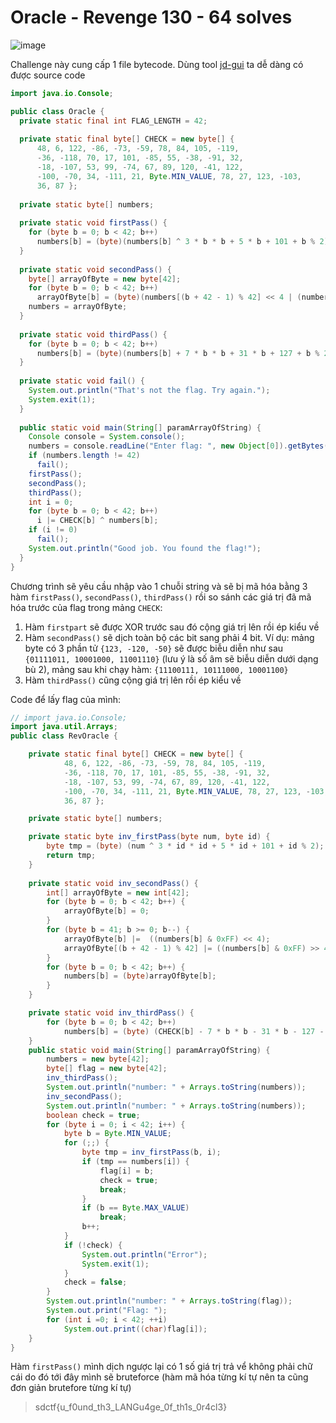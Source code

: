 # Oracle - Revenge 130 - 64 solves
![image](https://user-images.githubusercontent.com/92845822/167444726-c5552243-c81e-483d-89f6-7765edccf957.png)

Challenge này cung cấp 1 file bytecode. Dùng tool [jd-gui](https://github.com/java-decompiler/jd-gui) ta dễ dàng có được source code

```java
import java.io.Console;

public class Oracle {
  private static final int FLAG_LENGTH = 42;
  
  private static final byte[] CHECK = new byte[] { 
      48, 6, 122, -86, -73, -59, 78, 84, 105, -119, 
      -36, -118, 70, 17, 101, -85, 55, -38, -91, 32, 
      -18, -107, 53, 99, -74, 67, 89, 120, -41, 122, 
      -100, -70, 34, -111, 21, Byte.MIN_VALUE, 78, 27, 123, -103, 
      36, 87 };
  
  private static byte[] numbers;
  
  private static void firstPass() {
    for (byte b = 0; b < 42; b++)
      numbers[b] = (byte)(numbers[b] ^ 3 * b * b + 5 * b + 101 + b % 2); 
  }
  
  private static void secondPass() {
    byte[] arrayOfByte = new byte[42];
    for (byte b = 0; b < 42; b++)
      arrayOfByte[b] = (byte)(numbers[(b + 42 - 1) % 42] << 4 | (numbers[b] & 0xFF) >> 4); 
    numbers = arrayOfByte;
  }
  
  private static void thirdPass() {
    for (byte b = 0; b < 42; b++)
      numbers[b] = (byte)(numbers[b] + 7 * b * b + 31 * b + 127 + b % 2); 
  }
  
  private static void fail() {
    System.out.println("That's not the flag. Try again.");
    System.exit(1);
  }
  
  public static void main(String[] paramArrayOfString) {
    Console console = System.console();
    numbers = console.readLine("Enter flag: ", new Object[0]).getBytes();
    if (numbers.length != 42)
      fail(); 
    firstPass();
    secondPass();
    thirdPass();
    int i = 0;
    for (byte b = 0; b < 42; b++)
      i |= CHECK[b] ^ numbers[b]; 
    if (i != 0)
      fail(); 
    System.out.println("Good job. You found the flag!");
  }
}
```

Chương trình sẽ yêu cầu nhập vào 1 chuỗi string và sẽ bị mã hóa bằng 3 hàm `firstPass()`, `secondPass()`, `thirdPass()` rồi so sánh các giá trị đã mã hóa trước của flag trong mảng `CHECK`:

1. Hàm `firstpart` sẽ được XOR trước sau đó cộng giá trị lên rồi ép kiểu về
2. Hàm `secondPass()` sẽ dịch toàn bộ các bit sang phải 4 bit. Ví dụ: mảng byte có 3 phần tử `{123, -120, -50}` sẽ được biễu diễn như sau `{01111011, 10001000, 11001110}` (lưu ý là số âm sẽ biễu diễn dưới dạng bù 2), mảng sau khi chạy hàm: `{11100111, 10111000, 10001100}` 
3. Hàm `thirdPass()` cũng cộng giá trị lên rồi ép kiểu về

Code để lấy flag của mình:
```java
// import java.io.Console;
import java.util.Arrays;
public class RevOracle {

    private static final byte[] CHECK = new byte[] {
            48, 6, 122, -86, -73, -59, 78, 84, 105, -119,
            -36, -118, 70, 17, 101, -85, 55, -38, -91, 32,
            -18, -107, 53, 99, -74, 67, 89, 120, -41, 122,
            -100, -70, 34, -111, 21, Byte.MIN_VALUE, 78, 27, 123, -103,
            36, 87 };

    private static byte[] numbers;

    private static byte inv_firstPass(byte num, byte id) {
        byte tmp = (byte) (num ^ 3 * id * id + 5 * id + 101 + id % 2);
        return tmp;
    }
    
    private static void inv_secondPass() {
        int[] arrayOfByte = new int[42];
        for (byte b = 0; b < 42; b++) {
            arrayOfByte[b] = 0;
        }
        for (byte b = 41; b >= 0; b--) {
            arrayOfByte[b] |=  ((numbers[b] & 0xFF) << 4);
            arrayOfByte[(b + 42 - 1) % 42] |= ((numbers[b] & 0xFF) >> 4);
        }
        for (byte b = 0; b < 42; b++) {
            numbers[b] = (byte)arrayOfByte[b]; 
        }
    }

    private static void inv_thirdPass() {
        for (byte b = 0; b < 42; b++)
            numbers[b] = (byte) (CHECK[b] - 7 * b * b - 31 * b - 127 - b % 2);
    }
    public static void main(String[] paramArrayOfString) {
        numbers = new byte[42];
        byte[] flag = new byte[42];
        inv_thirdPass();
        System.out.println("number: " + Arrays.toString(numbers));
        inv_secondPass();
        System.out.println("number: " + Arrays.toString(numbers));
        boolean check = true;
        for (byte i = 0; i < 42; i++) {
            byte b = Byte.MIN_VALUE;
            for (;;) {
                byte tmp = inv_firstPass(b, i);
                if (tmp == numbers[i]) {
                    flag[i] = b;
                    check = true;
                    break;
                }
                if (b == Byte.MAX_VALUE)
                    break;
                b++;
            }
            if (!check) {
                System.out.println("Error");
                System.exit(1);
            }
            check = false;
        }
        System.out.println("number: " + Arrays.toString(flag));
        System.out.print("Flag: ");
        for (int i =0; i < 42; ++i)
            System.out.print((char)flag[i]);
    }
}
```
Hàm `firstPass()` mình dịch ngược lại có 1 số giá trị trả vể không phải chữ cái do đó tới đây mình sẽ bruteforce (hàm mã hóa từng kí tự nên ta cũng đơn giản brutefore từng kí tự)
> sdctf{u_f0und_th3_LANGu4ge_0f_th1s_0r4cl3}